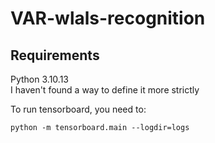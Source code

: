 # VAR-wlals-recognition
## Requirements
Python 3.10.13\
I haven't found a way to define it more strictly

To run tensorboard, you need to:
```
python -m tensorboard.main --logdir=logs
```
